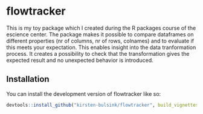 
# flowtracker

<!-- badges: start -->
<!-- badges: end -->
This is my toy package which I created during the R packages course 
of the escience center. The package makes it possible to compare dataframes 
on different properties (nr of columns, nr of rows, colnames) and to evaluate 
if this meets your expectation. This enables insight into the data tranformation 
process. It creates a possibility to check that the transformation gives the 
expected result and no unexpected behavior is introduced. 

## Installation

You can install the development version of flowtracker like so:

``` r
devtools::install_github("kirsten-bulsink/flowtracker", build_vignettes = TRUE)
```

